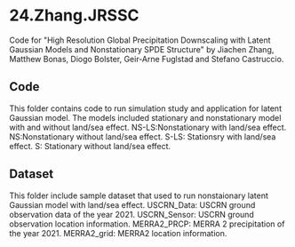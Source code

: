 # 24.Zhang.JRSSC
Code for "High Resolution Global Precipitation Downscaling with Latent Gaussian Models and Nonstationary SPDE Structure" by Jiachen Zhang, Matthew Bonas, Diogo Bolster, Geir-Arne Fuglstad and Stefano Castruccio.

## Code
 This folder contains code to run simulation study and application for latent Gaussian model. The models included stationary and nonstationary model with and without land/sea effect.
 NS-LS:Nonstationary with land/sea effect. NS:Nonstationary without land/sea effect. S-LS: Stationsry with land/sea effect. S: Stationary without land/sea effect.

## Dataset
This folder include sample dataset that used to run nonstaionary latent Gaussian model with land/sea effect. 
USCRN_Data: USCRN ground observation data of the year 2021. USCRN_Sensor: USCRN ground observation location information.
MERRA2_PRCP: MERRA 2 precipitation of the year 2021. MERRA2_grid: MERRA2 location information. 
